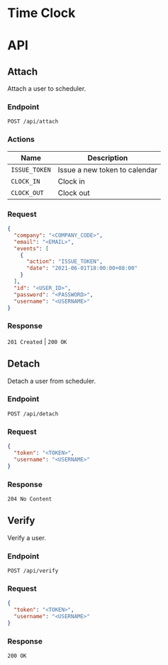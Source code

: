 Time Clock
===

# API

## Attach

Attach a user to scheduler.

### Endpoint

`POST /api/attach`

### Actions

| Name          | Description                   |
| ------------- | ----------------------------- |
| `ISSUE_TOKEN` | Issue a new token to calendar |
| `CLOCK_IN`    | Clock in                      |
| `CLOCK_OUT`   | Clock out                     |

### Request

```json
{
  "company": "<COMPANY_CODE>",
  "email": "<EMAIL>",
  "events": [
    {
      "action": "ISSUE_TOKEN",
      "date": "2021-06-01T18:00:00+08:00"
    }
  ],
  "id": "<USER_ID>",
  "password": "<PASSWORD>",
  "username": "<USERNAME>"
}
```

### Response

`201 Created` | `200 OK`

## Detach

Detach a user from scheduler.

### Endpoint

`POST /api/detach`

### Request

```json
{
  "token": "<TOKEN>",
  "username": "<USERNAME>"
}
```

### Response

`204 No Content`

## Verify

Verify a user.

### Endpoint

`POST /api/verify`

### Request

```json
{
  "token": "<TOKEN>",
  "username": "<USERNAME>"
}
```

### Response

`200 OK`
